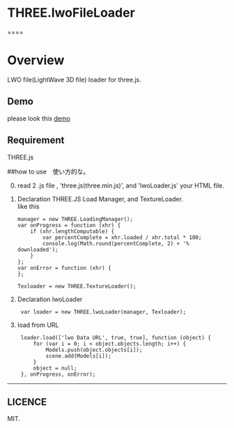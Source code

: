 # THREE.lwoFileLoader
====
# Overview
LWO file(LightWave 3D file) loader for three.js.

## Demo

please look this [demo][] 

[demo]: http://www001.upp.so-net.ne.jp/adrs2002/lwoloader/lwoTest.html      "Demo"

## Requirement
THREE.js

##how to use　使い方的な。

0. read 2 .js file , 'three.js(three.min.js)', and 'lwoLoader.js' your HTML file.

1.  Declaration  THREE.JS Load Manager, and TextureLoader.  
 like this  
  
        manager = new THREE.LoadingManager();
        var onProgress = function (xhr) {
            if (xhr.lengthComputable) {
                var percentComplete = xhr.loaded / xhr.total * 100;
                console.log(Math.round(percentComplete, 2) + '% downloaded');
            }
        };
        var onError = function (xhr) {
        };

        Texloader = new THREE.TextureLoader();

2. Declaration lwoLoader

        var loader = new THREE.lwoLoader(manager, Texloader);

3. load from URL

        loader.load(['lwo Data URL', true, true], function (object) {
            for (var i = 0; i < object.objects.length; i++) {
                Models.push(object.objects[i]);
                scene.add(Models[i]);
            }
            object = null;
        }, onProgress, onError);


---------------------------------
## LICENCE
 MIT.